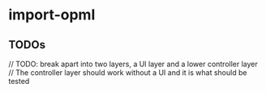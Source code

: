 # import-opml

## TODOs
// TODO: break apart into two layers, a UI layer and a lower controller layer
// The controller layer should work without a UI and it is what should be tested
